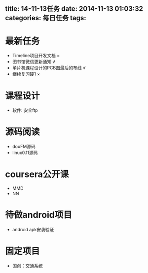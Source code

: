 title: 14-11-13任务
date: 2014-11-13 01:03:32
categories: 每日任务
tags:
---
# 最新任务 #
* Timeline项目开发文档 ×
* 图书馆微信更新通知 √
* 单片机课程设计的PCB图最后的布线 √
* 继续复习硬1 ×

<!--more-->
# 课程设计 #
* 软件: 安全ftp

# 源码阅读 #
* douFM源码
* linux0.11源码

# coursera公开课 #
* MMD
* NN

# 待做android项目 #
* android apk安装验证

# 固定项目 #
* 国创：交通系统